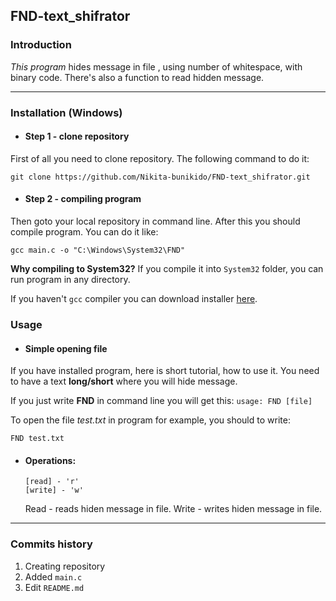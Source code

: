 ## FND-text_shifrator
### Introduction
_This program_ hides message in file , using number of whitespace, with binary code. There's also a function to read hidden message.

---

### Installation (Windows)
- #### Step 1 - clone repository
First of all you need to clone repository. The following command to do it:

    git clone https://github.com/Nikita-bunikido/FND-text_shifrator.git

- #### Step 2 - compiling program
Then goto your local repository in command line. After this you should compile program.
You can do it like:
    
    gcc main.c -o "C:\Windows\System32\FND"

**Why compiling to System32?**
If you compile it into ```System32``` folder, you can run program in any directory.

If you haven't ```gcc``` compiler you can download installer [here](http://www.equation.com/servlet/equation.cmd?fa=fortran).

### Usage
- #### Simple opening file
If you have installed program, here is short tutorial, how to use it. You need to have a text **long/short** where you will hide message.

If you just write **FND** in command line you will get this: ``` usage: FND [file] ```

To open the file *test.txt* in program for example, you
should to write:

    FND test.txt

- #### Operations:
    ```
    [read] - 'r'
    [write] - 'w'

    ```
    Read - reads hiden message in file.
    Write - writes hiden message in file.

---

### Commits history
1. Creating repository
2. Added ```main.c```
1. Edit ```README.md```

